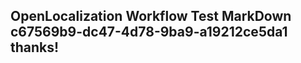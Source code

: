 <properties
ms.topic="hero-topic"
ms.test1="hero-topic"
ms.test2="test"/>

## OpenLocalization Workflow Test MarkDown c67569b9-dc47-4d78-9ba9-a19212ce5da1 thanks!
<!--HONumber=Mar16_HO2-->
